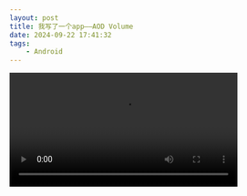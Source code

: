 ```yaml
---
layout: post
title: 我写了一个app——AOD Volume
date: 2024-09-22 17:41:32
tags:
    - Android
---
```


<video width="400" controls autoplay>
  <source src="/assets/videos/aod-volume-fg-service.webm" type="video/webm">
  您的浏览器不支持 video 标签。
</video>